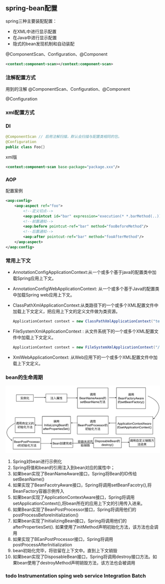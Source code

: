 



## spring-bean配置

spring三种主要装配配置：

- 在XML中进行显示配置
- 在Java中进行显示配置
- 隐式的bean发现机制和自动装配

@ComponentScan、Configuration、@Component

```xml
<context:component-scan></context:component-scan>
```

### 注解配置方式

用到的注解 @ComponentScan、Configuration、@Component

@Configuration





### xml配置方式









### DI

```java
@ComponentScan // 启用注解扫描，默认会扫描与配置类相同的包。
@Configuration
public class Foo{}


```

xml版

```xml
<context:component-scan base-package="package.xxx"/>
```







### AOP

配置案例

```xml
<aop:config>
	<aop:aspect ref="foo">
        <!--定义切点-->
        <aop:pointcut id="bar" expression="execution(* *.barMethod(..))" />
        <!--前置通知-->
        <aop:before pointcut-ref="bar" method="fooBeforeMethod"/>
        <!--后置通知-->
        <aop:after pointcut-ref="bar" method="fooAfterMethod"/>
    </aop:aspect>
</aop:config>
```

### 常用上下文

- AnnotationConfigApplicationContext:从一个或多个基于java的配置类中加载Spring应用上下文。

- AnnotationConfigWebApplicationContext: 从一个或多个基于Java的配置类中加载Spring web应用上下文。

- ClassPathXmlApplicationContext:从类路径下的一个或多个XML配置文件中加载上下文定义，把应用上下文的定义文件做为类资源。

  ```java
  ApplicationContext context = new ClassPathXmlApplicationContext("test.xml"); //类路径下查找
  ```

  

- FileSystemXmlApplicationContext : 从文件系统下的一个或多个XML配置文件中加载上下文定义。
  ```java
  ApplicationContext context = new FileSystemXmlApplicationContext("/Users/test/test.xml");//文件系统下查找
  ```
- XmlWebApplicationContext: 从Web应用下的一个或多个XML配置文件中加载上下文定义。


### bean的生命周期

![](../../../img/spring-bean.png)

1. Spring对bean进行示例化
2. Spring将值和bean的引用注入到bean对应的属性中；
3. 如果bean实现了BeanNameAware接口，Spring将Bean的ID传给setBeanName()
4. 如果实现了BeanFacotryAware接口，Spring将调用setBeanFacotry(),将BeanFactory容器示例传入
5. 如果bean实现了ApplicationContextAware接口，Spring将调用setApplicationContext(),将bean所在的应用上下文的引用传入进来。
6. 如果Bean实现了BeanPostProcessor接口，Spring将调用他们的postProcessBeforeInitialization()
7. 如果bean实现了InitializingBean接口，Spring将调用他们的afterPropertiesSet(). 如果使用了initMethod声明初始化方法，该方法也会调用
8. 如果实现了BEanPostProcessor接口，Spring将调用postProcessAfterInitialization
9. bean初始化完毕，将驻留在上下文中。直到上下文销毁
10. 如果bean实现了DisposableBean接口，Spring将调用destroy接口方法。如果bean使用了destroyMethod声明销毁方法，该方法也会被调用









### todo Instrumentation   sping web service 	Integration	Batch		

